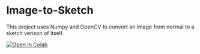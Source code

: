 # Image-to-Sketch
This project uses Numpy and OpenCV to convert an image from normal to a sketch verison of itself.


[![Open In Colab](https://colab.research.google.com/assets/colab-badge.svg)](https://colab.research.google.com/github/Yadnesh-More/Image-To-Sketch/blob/main/major2.ipynb)
